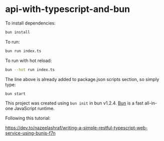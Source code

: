 # api-with-typescript-and-bun

To install dependencies:

```bash
bun install
```

To run:

```bash
bun run index.ts
```

To run with hot reload:

```bash
bun --hot run index.ts
```

The line above is already added to package.json scripts section, so simply type:

```bash
bun start
```

This project was created using `bun init` in bun v1.2.4. [Bun](https://bun.sh) is a fast all-in-one JavaScript runtime.

Following this tutorial:

<https://dev.to/nazeelashraf/writing-a-simple-restful-typescript-web-service-using-bunjs-f7n>
